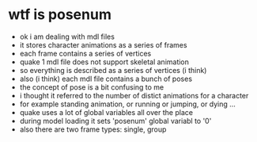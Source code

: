 # wtf is posenum

- ok i am dealing with mdl files
- it stores character animations as a series of frames
- each frame contains a series of vertices
- quake 1 mdl file does not support skeletal animation
- so everything is described as a series of vertices (i think)
- also (i think) each mdl file contains a bunch of poses
- the concept of pose is a bit confusing to me
- i thought it referred to the number of distict animations for a character
- for example standing animation, or running or jumping, or dying ...
- quake uses a lot of global variables all over the place
- during model loading it sets 'posenum' global variabl to '0'
- also there are two frame types: single, group
